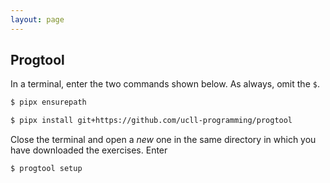 ```yaml
---
layout: page
---
```


## Progtool

In a terminal, enter the two commands shown below.
As always, omit the `$`.

```bash
$ pipx ensurepath

$ pipx install git+https://github.com/ucll-programming/progtool
```

Close the terminal and open a *new* one in the same directory in which you have downloaded the exercises.
Enter

```bash
$ progtool setup
```
